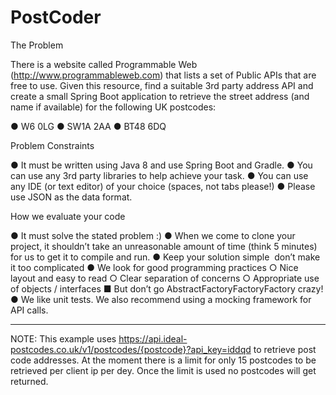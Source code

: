 # PostCoder


The Problem

There is a website called Programmable Web (http://www.programmableweb.com) that lists a set of Public
APIs that are free to use. Given this resource, find a suitable 3rd party address API and create a small Spring
Boot application to retrieve the street address (and name if available) for the following UK postcodes:

● W6 0LG
● SW1A 2AA
● BT48 6DQ

Problem Constraints

● It must be written using Java 8 and use Spring Boot and Gradle.
● You can use any 3rd party libraries to help achieve your task.
● You can use any IDE (or text editor) of your choice (spaces, not tabs please!)
● Please use JSON as the data format.

How we evaluate your code

● It must solve the stated problem :­)
● When we come to clone your project, it shouldn’t take an unreasonable amount of time (think 5 minutes) for us to get it to compile and run.
● Keep your solution simple ­ don’t make it too complicated
● We look for good programming practices
    ○ Nice layout and easy to read
    ○ Clear separation of concerns
    ○ Appropriate use of objects / interfaces
■ But don’t go AbstractFactoryFactoryFactory crazy!
● We like unit tests. We also recommend using a mocking framework for API calls.



-----------------------------------------------------------------------
NOTE: This example uses https://api.ideal-postcodes.co.uk/v1/postcodes/{postcode}?api_key=iddqd to retrieve
post code addresses. At the moment there is a limit for only 15 postcodes to be retrieved per client ip per dey.
Once the limit is used no postcodes will get returned.



